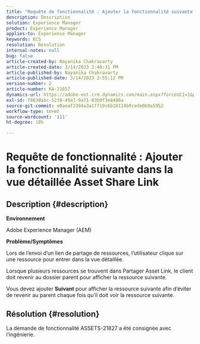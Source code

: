 ```yaml
---
title: "Requête de fonctionnalité : Ajouter la fonctionnalité suivante dans la vue détaillée Asset Share Link"
description: Description
solution: Experience Manager
product: Experience Manager
applies-to: Experience Manager
keywords: KCS
resolution: Resolution
internal-notes: null
bug: false
article-created-by: Nayanika Chakravarty
article-created-date: 3/14/2023 2:40:31 PM
article-published-by: Nayanika Chakravarty
article-published-date: 3/14/2023 2:55:12 PM
version-number: 2
article-number: KA-21657
dynamics-url: https://adobe-ent.crm.dynamics.com/main.aspx?forceUCI=1&pagetype=entityrecord&etn=knowledgearticle&id=3f5b4c26-76c2-ed11-83ff-6045bd006a22
exl-id: f8630abc-5238-49a7-9a71-83b9f3e8406a
source-git-commit: e0aeaf2394a3a1ff19c6b28114b9cede0b9a5952
workflow-type: tm+mt
source-wordcount: '111'
ht-degree: 18%

---
```


# Requête de fonctionnalité : Ajouter la fonctionnalité suivante dans la vue détaillée Asset Share Link

## Description {#description}


<b>Environnement</b>

Adobe Experience Manager (AEM)

<b>Problème/Symptômes</b>

Lors de l’envoi d’un lien de partage de ressources, l’utilisateur clique sur une ressource pour entrer dans la vue détaillée.

Lorsque plusieurs ressources se trouvent dans Partager Asset Link, le client doit revenir au dossier parent pour afficher la ressource suivante.

Vous devez ajouter <b>Suivant</b> pour afficher la ressource suivante afin d’éviter de revenir au parent chaque fois qu’il doit voir la ressource suivante.


## Résolution {#resolution}


La demande de fonctionnalité ASSETS-21827 a été consignée avec l’ingénierie.
